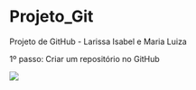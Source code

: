 # Projeto_Git
Projeto de GitHub - Larissa Isabel e Maria Luiza 

<p>1º passo: Criar um repositório no GitHub</p>
<img src = https://github.com/MaluAlmeida/Projeto_Git/issues/2#issue-2196211746.jpeg> 

